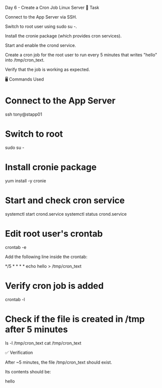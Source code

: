 



Day 6 - Create a Cron Job Linux Server
📌 Task

Connect to the App Server via SSH.

Switch to root user using sudo su -.

Install the cronie package (which provides cron services).

Start and enable the crond service.

Create a cron job for the root user to run every 5 minutes that writes "hello" into /tmp/cron_text.

Verify that the job is working as expected.

🖥️ Commands Used
# Connect to the App Server
ssh tony@stapp01

# Switch to root
sudo su -

# Install cronie package
yum install -y cronie

# Start and check cron service
systemctl start crond.service
systemctl status crond.service

# Edit root user's crontab
crontab -e


Add the following line inside the crontab:

*/5 * * * * echo hello > /tmp/cron_text

# Verify cron job is added
crontab -l

# Check if the file is created in /tmp after 5 minutes
ls -l /tmp/cron_text
cat /tmp/cron_text

✅ Verification

After ~5 minutes, the file /tmp/cron_text should exist.

Its contents should be:

hello